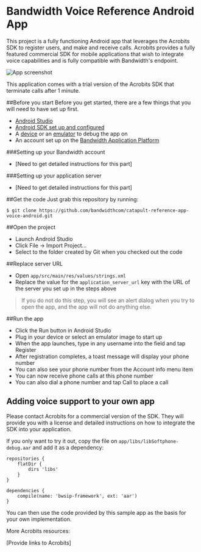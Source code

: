 Bandwidth Voice Reference Android App
===============================

This project is a fully functioning Android app that leverages the Acrobits SDK to register users, and make and receive calls. Acrobits provides a fully featured commercial SDK for mobile applications that wish to integrate voice capabilities and is fully compatible with Bandwidth's endpoint.

![App screenshot](https://github.com/bandwidthcom/catapult-reference-app-voice-android/blob/master/screenshot.png)

This application comes with a trial version of the Acrobits SDK that terminate calls after 1 minute.

##Before you start
Before you get started, there are a few things that you will need to have set up first.
 - [Android Studio](http://developer.android.com/sdk/index.html)
 - [Android SDK set up and configured](http://developer.android.com/sdk/installing/index.html)
 - A [device](http://developer.android.com/tools/device.html) or an [emulator](http://developer.android.com/tools/devices/emulator.html) to debug the app on
 - An account set up on the [Bandwidth Application Platform](https://catapult.inetwork.com/)

###Setting up your Bandwidth account
 - [Need to get detailed instructions for this part]
 
###Setting up your application server
 - [Need to get detailed instructions for this part]

##Get the code
Just grab this repository by running:

    $ git clone https://github.com/bandwidthcom/catapult-reference-app-voice-android.git

##Open the project
 - Launch Android Studio
 - Click File -> Import Project...
 - Select to the folder created by Git when you checked out the code

##Replace server URL
 - Open `app/src/main/res/values/strings.xml`
 - Replace the value for the `application_server_url` key with the URL of the server you set up in the steps above
 
> If you do not do this step, you will see an alert dialog when you try to open the app, and the app will not do anything else.

##Run the app
 - Click the Run button in Android Studio
 - Plug in your device or select an emulator image to start up
 - When the app launches, type in any username into the field and tap Register
 - After registration completes, a toast message will display your phone number
  - You can also see your phone number from the Account info menu item
 - You can now receive phone calls at this phone number
 - You can also dial a phone number and tap Call to place a call

## Adding voice support to your own app

Please contact Acrobits for a commercial version of the SDK. They will provide you with a license and detailed instructions on how to integrate the SDK into your application.

If you only want to try it out, copy the file on ```app/libs/libSoftphone-debug.aar``` and add it as a dependency:

```
repositories {
    flatDir {
        dirs 'libs'
    }
}

dependencies {
    compile(name: 'bwsip-framework', ext: 'aar')
}
```

You can then use the code provided by this sample app as the basis for your own implementation.

More Acrobits resources:

[Provide links to Acrobits]
